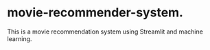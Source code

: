 # movie-recommender-system.
This is a movie recommendation system using Streamlit and machine learning.
